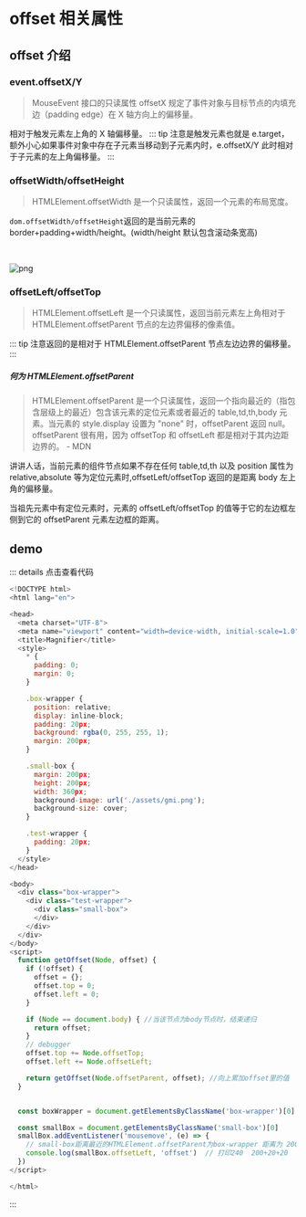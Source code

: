 # offset 相关属性

## offset 介绍

### event.offsetX/Y

> MouseEvent 接口的只读属性 offsetX 规定了事件对象与目标节点的内填充边（padding edge）在 X 轴方向上的偏移量。

相对于触发元素左上角的 X 轴偏移量。
::: tip
注意是触发元素也就是 e.target，额外小心如果事件对象中存在子元素当移动到子元素内时，e.offsetX/Y 此时相对于子元素的左上角偏移量。
:::

### offsetWidth/offsetHeight

> HTMLElement.offsetWidth 是一个只读属性，返回一个元素的布局宽度。

`dom.offsetWidth/offsetHeight`返回的是当前元素的 border+padding+width/height。(width/height 默认包含滚动条宽高)

<br>

![png](https://developer.mozilla.org/@api/deki/files/186/=Dimensions-offset.png)

### offsetLeft/offsetTop

> HTMLElement.offsetLeft 是一个只读属性，返回当前元素左上角相对于 HTMLElement.offsetParent 节点的左边界偏移的像素值。

::: tip
注意返回的是相对于 HTMLElement.offsetParent 节点左边边界的偏移量。
:::

##### 何为 HTMLElement.offsetParent

> HTMLElement.offsetParent 是一个只读属性，返回一个指向最近的（指包含层级上的最近）包含该元素的定位元素或者最近的 table,td,th,body 元素。当元素的 style.display 设置为 "none" 时，offsetParent 返回 null。offsetParent 很有用，因为 offsetTop 和 offsetLeft 都是相对于其内边距边界的。 - MDN

讲讲人话，当前元素的组件节点如果不存在任何 table,td,th 以及 position 属性为 relative,absolute 等为定位元素时,offsetLeft/offsetTop 返回的是距离 body 左上角的偏移量。

当祖先元素中有定位元素时，元素的 offsetLeft/offsetTop 的值等于它的左边框左侧到它的 offsetParent 元素左边框的距离。

## demo

::: details 点击查看代码

```js
<!DOCTYPE html>
<html lang="en">

<head>
  <meta charset="UTF-8">
  <meta name="viewport" content="width=device-width, initial-scale=1.0">
  <title>Magnifier</title>
  <style>
    * {
      padding: 0;
      margin: 0;
    }

    .box-wrapper {
      position: relative;
      display: inline-block;
      padding: 20px;
      background: rgba(0, 255, 255, 1);
      margin: 200px;
    }

    .small-box {
      margin: 200px;
      height: 200px;
      width: 360px;
      background-image: url('./assets/gmi.png');
      background-size: cover;
    }

    .test-wrapper {
      padding: 20px;
    }
  </style>
</head>

<body>
  <div class="box-wrapper">
    <div class="test-wrapper">
      <div class="small-box">
      </div>
    </div>
  </div>
</body>
<script>
  function getOffset(Node, offset) {
    if (!offset) {
      offset = {};
      offset.top = 0;
      offset.left = 0;
    }

    if (Node == document.body) { //当该节点为body节点时，结束递归
      return offset;
    }
    // debugger
    offset.top += Node.offsetTop;
    offset.left += Node.offsetLeft;

    return getOffset(Node.offsetParent, offset); //向上累加offset里的值
  }


  const boxWrapper = document.getElementsByClassName('box-wrapper')[0]

  const smallBox = document.getElementsByClassName('small-box')[0]
  smallBox.addEventListener('mousemove', (e) => {
    // small-box距离最近的HTMLElement.offsetParent为box-wrapper 距离为 200(自身边距) + 20(test-wrapper填充) + 20(box-wrapper填充)
    console.log(smallBox.offsetLeft, 'offset')  // 打印240  200+20+20
  })
</script>

</html>
```

:::




